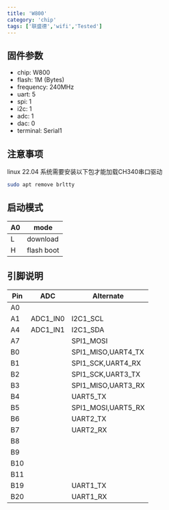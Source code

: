 ```yaml
---
title: 'W800'
category: 'chip'
tags: ['联盛德','wifi','Tested']
---
```


## 固件参数

- chip: W800
- flash: 1M (Bytes)
- frequency: 240MHz
- uart: 5
- spi: 1
- i2c: 1
- adc: 1
- dac: 0
- terminal: Serial1

## 注意事项

linux 22.04 系统需要安装以下包才能加载CH340串口驱动

```bash
sudo apt remove brltty
```

## 启动模式

| A0  | mode       |
| --- | ---------- |
| L   | download   |
| H   | flash boot |

## 引脚说明

| Pin | ADC      | Alternate          |
| --- | -------- | ------------------ |
| A0  |          |                    |
| A1  | ADC1_IN0 | I2C1_SCL           |
| A4  | ADC1_IN1 | I2C1_SDA           |
| A7  |          | SPI1_MOSI          |
| B0  |          | SPI1_MISO,UART4_TX |
| B1  |          | SPI1_SCK,UART4_RX  |
| B2  |          | SPI1_SCK,UART3_TX  |
| B3  |          | SPI1_MISO,UART3_RX |
| B4  |          | UART5_TX           |
| B5  |          | SPI1_MOSI,UART5_RX |
| B6  |          | UART2_TX           |
| B7  |          | UART2_RX           |
| B8  |          |                    |
| B9  |          |                    |
| B10 |          |                    |
| B11 |          |                    |
| B19 |          | UART1_TX           |
| B20 |          | UART1_RX           |
